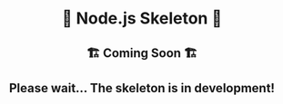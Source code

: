 <div align="center">
  <h1>🦴 Node.js Skeleton 🦴</h1>
  <h2>🏗️ Coming Soon 🏗️<h2>
  <p>Please wait... The skeleton is in development!<p>
</div>
